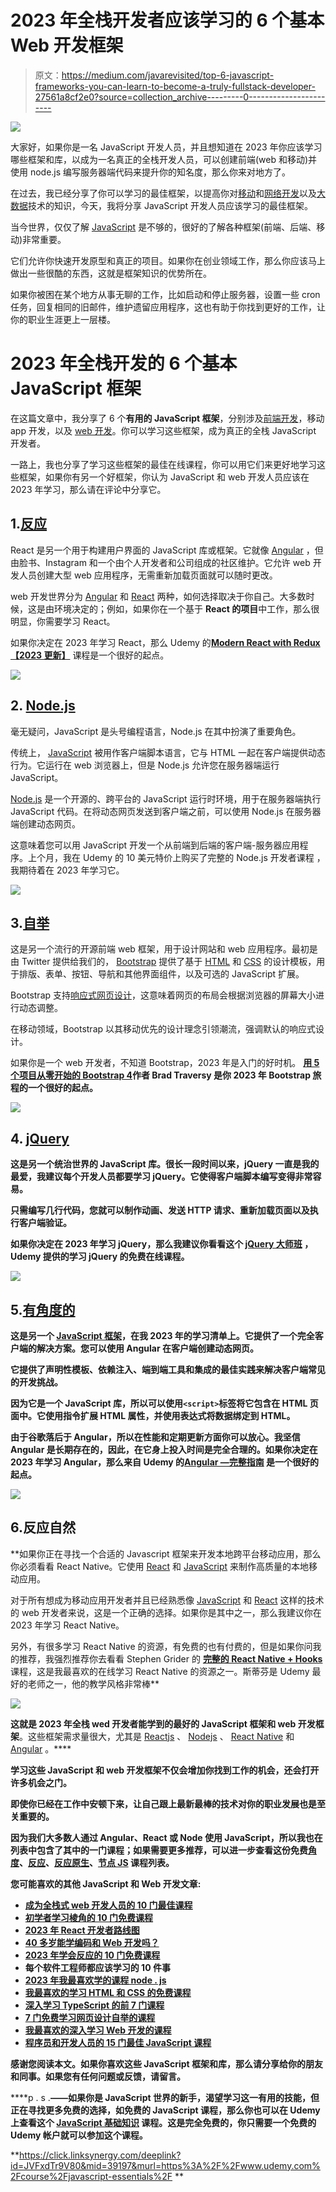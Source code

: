 # 2023 年全栈开发者应该学习的 6 个基本 Web 开发框架

> 原文：<https://medium.com/javarevisited/top-6-javascript-frameworks-you-can-learn-to-become-a-truly-fullstack-developer-27561a8cf2e0?source=collection_archive---------0----------------------->

[![](img/4dcfe9374d4d6498af21c710b012c3a0.png)](https://click.linksynergy.com/deeplink?id=JVFxdTr9V80&mid=39197&murl=https%3A%2F%2Fwww.udemy.com%2Fcourse%2Freact-redux%2F)

大家好，如果你是一名 JavaScript 开发人员，并且想知道在 2023 年你应该学习哪些框架和库，以成为一名真正的全栈开发人员，可以创建前端(web 和移动)并使用 node.js 编写服务器端代码来提升你的知名度，那么你来对地方了。

在过去，我已经分享了你可以学习的最佳框架，以提高你对[移动](/javarevisited/10-frameworks-and-libraries-mobile-application-developers-can-learn-in-2020-e0b91391cade)和[网络开发](/javarevisited/10-of-the-most-popular-javascript-frameworks-libraries-for-web-development-in-2019-a2c8cea68094)以及[大数据](http://www.java67.com/2018/05/top-5-free-big-data-courses-to-learn-Hadoop-Apache-Spark.html)技术的知识，今天，我将分享 JavaScript 开发人员应该学习的最佳框架。

当今世界，仅仅了解 [JavaScript](/javarevisited/10-best-online-courses-to-learn-javascript-in-2020-af5ed0801645) 是不够的，很好的了解各种框架(前端、后端、移动)非常重要。

它们允许你快速开发原型和真正的项目。如果你在创业领域工作，那么你应该马上做出一些很酷的东西，这就是框架知识的优势所在。

如果你被困在某个地方从事无聊的工作，比如启动和停止服务器，设置一些 cron 任务，回复相同的旧邮件，维护遗留应用程序，这也有助于你找到更好的工作，让你的职业生涯更上一层楼。

# 2023 年全栈开发的 6 个基本 JavaScript 框架

在这篇文章中，我分享了 6 个**有用的 JavaScript 框架**，分别涉及[前端开发](https://javarevisited.blogspot.com/2019/02/the-2019-web-developer-roadmap.html)，移动 app 开发，以及 [web 开发](/better-programming/my-5-favorite-courses-to-learn-web-development-in-2019-a5e74167f8b2)。你可以学习这些框架，成为真正的全栈 JavaScript 开发者。

一路上，我也分享了学习这些框架的最佳在线课程，你可以用它们来更好地学习这些框架，如果你有另一个好框架，你认为 JavaScript 和 web 开发人员应该在 2023 年学习，那么请在评论中分享它。

## 1.[反应](https://reactjs.org/)

React 是另一个用于构建用户界面的 JavaScript 库或框架。它就像 [Angular](http://www.java67.com/2018/01/top-5-free-angular-js-online-courses-for-web-developers.html) ，但由脸书、Instagram 和一个由个人开发者和公司组成的社区维护。它允许 web 开发人员创建大型 web 应用程序，无需重新加载页面就可以随时更改。

web 开发世界分为 [Angular](https://javarevisited.blogspot.com/2018/06/top-10-angular-tutorials-and-courses-for-web-developers.html#axzz5Ie75bPFF) 和 [React](http://www.java67.com/2018/02/5-free-react-courses-for-web-developers.html) 两种，如何选择取决于你自己。大多数时候，这是由环境决定的；例如，如果你在一个基于 **React 的项目**中工作，那么很明显，你需要学习 React。

如果你决定在 2023 年学习 React，那么 Udemy 的[**Modern React with Redux【2023 更新】**](https://click.linksynergy.com/deeplink?id=JVFxdTr9V80&mid=39197&murl=https%3A%2F%2Fwww.udemy.com%2Fcourse%2Freact-redux%2F) 课程是一个很好的起点。

[![](img/80f91372d3cd99623ac59037e16fd6aa.png)](https://click.linksynergy.com/deeplink?id=JVFxdTr9V80&mid=39197&murl=https%3A%2F%2Fwww.udemy.com%2Fcourse%2Freact-redux%2F)

## 2. [Node.js](https://nodejs.org/en/)

毫无疑问，JavaScript 是头号编程语言，Node.js 在其中扮演了重要角色。

传统上， [JavaScript](https://javarevisited.blogspot.com/2018/06/top-10-courses-to-learn-javascript-in.html) 被用作客户端脚本语言，它与 HTML 一起在客户端提供动态行为。它运行在 web 浏览器上，但是 Node.js 允许您在服务器端运行 JavaScript。

[Node.js](/javarevisited/top-10-online-courses-to-learn-node-js-in-depth-8ef0e31ca139) 是一个开源的、跨平台的 JavaScript 运行时环境，用于在服务器端执行 JavaScript 代码。在将动态网页发送到客户端之前，可以使用 Node.js 在服务器端创建动态网页。

这意味着您可以用 JavaScript 开发一个从前端到后端的客户端-服务器应用程序。上个月，我在 Udemy 的 10 美元特价上购买了完整的 Node.js 开发者课程 ，我期待着在 2023 年学习它。

[![](img/5bf648ad205578723588cdcf4045e009.png)](https://click.linksynergy.com/fs-bin/click?id=JVFxdTr9V80&subid=0&offerid=323058.1&type=10&tmpid=14538&RD_PARM1=https%3A%2F%2Fwww.udemy.com%2Fthe-complete-nodejs-developer-course-2%2F)

## 3.[自举](https://getbootstrap.com/)

这是另一个流行的开源前端 web 框架，用于设计网站和 web 应用程序。最初是由 Twitter 提供给我们的， [Bootstrap](/javarevisited/7-free-courses-to-learn-bootstrap-for-web-designers-and-developers-5135215648f1) 提供了基于 [HTML](https://www.java67.com/2020/08/5-best-online-courses-to-learn-html-5.html) 和 [CSS](/javarevisited/top-10-free-courses-to-learn-html-5-css-3-and-web-development-872d62d97a97) 的设计模板，用于排版、表单、按钮、导航和其他界面组件，以及可选的 JavaScript 扩展。

Bootstrap 支持[响应式网页设计](https://www.java67.com/2020/08/top-5-courses-to-learn-responsive-web-design-best.html)，这意味着网页的布局会根据浏览器的屏幕大小进行动态调整。

在移动领域，Bootstrap 以其移动优先的设计理念引领潮流，强调默认的响应式设计。

如果你是一个 web 开发者，不知道 Bootstrap，2023 年是入门的好时机。 [**用 5 个项目从零开始的 Bootstrap 4**](https://click.linksynergy.com/fs-bin/click?id=JVFxdTr9V80&subid=0&offerid=323058.1&type=10&tmpid=14538&RD_PARM1=https%3A%2F%2Fwww.udemy.com%2Fbootstrap-4-from-scratch-with-5-projects%2F)**作者 Brad Traversy 是你 2023 年 Bootstrap 旅程的一个很好的起点。**

**[![](img/e8d03c9a1392f97352f402dd8a95866f.png)](https://click.linksynergy.com/fs-bin/click?id=JVFxdTr9V80&subid=0&offerid=323058.1&type=10&tmpid=14538&RD_PARM1=https%3A%2F%2Fwww.udemy.com%2Fbootstrap-4-from-scratch-with-5-projects%2F)**

## **4. [jQuery](https://jquery.com/)**

**这是另一个统治世界的 JavaScript 库。很长一段时间以来，jQuery 一直是我的最爱，我建议每个开发人员都要学习 jQuery。它使得客户端脚本编写变得非常容易。**

**只需编写几行代码，您就可以制作动画、发送 HTTP 请求、重新加载页面以及执行客户端验证。**

**如果你决定在 2023 年学习 jQuery，那么我建议你看看这个 [**jQuery 大师班**](https://click.linksynergy.com/fs-bin/click?id=JVFxdTr9V80&subid=0&offerid=323058.1&type=10&tmpid=14538&RD_PARM1=https%3A%2F%2Fwww.udemy.com%2Fjquery-tutorial%2F) ，Udemy 提供的学习 jQuery 的免费在线课程。**

**[![](img/dd1a63203175bd0fa330140c4c69e174.png)](https://click.linksynergy.com/fs-bin/click?id=JVFxdTr9V80&subid=0&offerid=323058.1&type=10&tmpid=14538&RD_PARM1=https%3A%2F%2Fwww.udemy.com%2Fjquery-tutorial%2F)**

## **5.[有角度的](https://angular.io/)**

**这是另一个 [JavaScript 框架](/javarevisited/10-of-the-most-popular-javascript-frameworks-libraries-for-web-development-in-2019-a2c8cea68094)，在我 2023 年的学习清单上。它提供了一个完全客户端的解决方案。您可以使用 Angular 在客户端创建动态网页。**

**它提供了声明性模板、依赖注入、端到端工具和集成的最佳实践来解决客户端常见的开发挑战。**

**因为它是一个 JavaScript 库，所以可以使用`<script>`标签将它包含在 HTML 页面中。它使用指令扩展 HTML 属性，并使用表达式将数据绑定到 HTML。**

**由于谷歌落后于 Angular，所以在性能和定期更新方面你可以放心。我坚信 Angular 是长期存在的，因此，在它身上投入时间是完全合理的。如果你决定在 2023 年学习 Angular，那么来自 Udemy 的[**Angular —完整指南**](https://click.linksynergy.com/fs-bin/click?id=JVFxdTr9V80&subid=0&offerid=323058.1&type=10&tmpid=14538&RD_PARM1=https%3A%2F%2Fwww.udemy.com%2Fthe-complete-guide-to-angular-2%2F) 是一个很好的起点。**

**[![](img/346c46f8992c0c498568a254727b150e.png)](https://click.linksynergy.com/fs-bin/click?id=JVFxdTr9V80&subid=0&offerid=323058.1&type=10&tmpid=14538&RD_PARM1=https%3A%2F%2Fwww.udemy.com%2Fthe-complete-guide-to-angular-2%2F)**

## **6.反应自然**

**如果你正在寻找一个合适的 Javascript 框架来开发本地跨平台移动应用，那么你必须看看 React Native。它使用 [React](https://javarevisited.blogspot.com/2018/08/top-5-react-js-and-redux-courses-to-learn-online.html) 和 [JavaScript](https://javarevisited.blogspot.com/2018/06/top-10-courses-to-learn-javascript-in.html) 来制作高质量的本地移动应用。

对于所有想成为移动应用开发者并且已经熟悉像 [JavaScript](/javarevisited/10-best-online-courses-to-learn-javascript-in-2020-af5ed0801645) 和 [React](/@javinpaul/top-5-courses-to-learn-react-js-in-2019-best-of-lot-fa02cd96cdf0) 这样的技术的 web 开发者来说，这是一个正确的选择。如果你是其中之一，那么我建议你在 2023 年学习 React Native。

另外，有很多学习 React Native 的资源，有免费的也有付费的，但是如果你问我的推荐，我强烈推荐你去看看 Stephen Grider 的 [**完整的 React Native + Hooks**](https://click.linksynergy.com/deeplink?id=JVFxdTr9V80&mid=39197&murl=https%3A%2F%2Fwww.udemy.com%2Fcourse%2Fthe-complete-react-native-and-redux-course%2F) 课程，这是我最喜欢的在线学习 React Native 的资源之一。斯蒂芬是 Udemy 最好的老师之一，他的教学风格非常棒**

**[![](img/7dc93ef2a4db0258886f761bbc20ca91.png)](https://click.linksynergy.com/deeplink?id=JVFxdTr9V80&mid=39197&murl=https%3A%2F%2Fwww.udemy.com%2Fcourse%2Fthe-complete-react-native-and-redux-course%2F)**

**这就是 2023 年全栈 wed 开发者能学到的最好的 JavaScript 框架和 web 开发框架**。这些框架需求量很大，尤其是 [Reactjs](/javarevisited/top-10-free-courses-to-learn-react-js-c14edbd3b35f?source=extreme_main_feed----d3a191ac6ed-----5-1--------------------561c2dc6_a2b4_41e0_b7be_1d97edbf631c--8) 、 [Nodejs](/javarevisited/7-free-courses-to-learn-node-js-in-2020-2f1dd6722b49?source=---------10------------------) 、 [React Native](/javarevisited/my-favorite-free-react-native-courses-for-beginners-in-2020-4629f5274eb6) 和 [Angular](/javarevisited/10-courses-to-learn-angular-for-web-development-6da1bd2856dc) 。****

**学习这些 JavaScript 和 web 开发框架不仅会增加你找到工作的机会，还会打开许多机会之门。**

**即使你已经在工作中安顿下来，让自己跟上最新最棒的技术对你的职业发展也是至关重要的。**

**因为我们大多数人通过 Angular、React 或 Node 使用 JavaScript，所以我也在列表中包含了其中的一门课程；如果需要更多推荐，可以进一步查看这份免费[角度](http://www.java67.com/2018/01/top-5-free-angular-js-online-courses-for-web-developers.html)、[反应](http://www.java67.com/2018/02/5-free-react-courses-for-web-developers.html)、[反应原生](/@javinpaul/top-5-react-native-courses-for-mobile-application-developers-b82febdf8a46?source=---------112------------------)、[节点 JS](http://javarevisited.blogspot.sg/2018/01/top-5-nodejs-and-express-js-online-courses-for-web-developers.html) 课程列表。**

**您可能喜欢的其他 **JavaScript 和 Web 开发文章**:**

*   **[成为全栈式 web 开发人员的 10 门最佳课程](/javarevisited/top-10-online-courses-to-become-a-fullstack-web-developer-in-2020-d608a6b63232)**
*   **[初学者学习棱角的 10 门免费课程](/javarevisited/top-10-free-courses-to-learn-angular-framework-in-2020-bb62148c73d3)**
*   **[2023 年 React 开发者路线图](https://javarevisited.blogspot.com/2018/10/the-2018-react-developer-roadmap.html)**
*   **[40 多岁能学编码和 Web 开发吗？](/javarevisited/can-you-learn-programming-and-become-a-web-developer-in-the-40s-and-50s-f9e117f32721)**
*   **[2023 年学会反应的 10 门免费课程](/javarevisited/top-10-free-courses-to-learn-react-js-c14edbd3b35f)**
*   **每个软件工程师都应该学习的 10 件事**
*   **[2023 年我最喜欢学的课程 node . js](/javarevisited/top-10-online-courses-to-learn-node-js-in-depth-8ef0e31ca139)**
*   **[我最喜欢的学习 HTML 和 CSS 的免费课程](/javarevisited/5-free-html-and-css-courses-to-learn-front-end-web-development-online-8b04517c6ecb?source=collection_home---4------0-----------------------)**
*   **[深入学习 TypeScript 的前 7 门课程](/javarevisited/7-best-courses-to-learn-typescript-in-depth-58439e1ce729)**
*   **[7 门免费学习网页设计自举的课程](/javarevisited/7-free-courses-to-learn-bootstrap-for-web-designers-and-developers-5135215648f1)**
*   **[我最喜欢的深入学习 Web 开发的课程](/better-programming/my-5-favorite-courses-to-learn-web-development-in-2019-a5e74167f8b2)**
*   **[程序员和开发人员的 15 门最佳 JavaScript 课程](/javarevisited/10-best-online-courses-to-learn-javascript-in-2020-af5ed0801645)**

**感谢您阅读本文。如果你喜欢这些 JavaScript 框架和库，那么请分享给你的朋友和同事。如果您有任何问题或反馈，请留言。**

****p . s .**——如果你是 JavaScript 世界的新手，渴望学习这一有用的技能，但正在寻找更多免费的选择，如免费的 JavaScript 课程，那么你也可以在 Udemy 上查看这个 [**JavaScript 基础知识**](https://click.linksynergy.com/deeplink?id=JVFxdTr9V80&mid=39197&murl=https%3A%2F%2Fwww.udemy.com%2Fcourse%2Fjavascript-essentials%2F) 课程。这是完全免费的，你只需要一个免费的 Udemy 帐户就可以参加这个课程。**

**<https://click.linksynergy.com/deeplink?id=JVFxdTr9V80&mid=39197&murl=https%3A%2F%2Fwww.udemy.com%2Fcourse%2Fjavascript-essentials%2F> **